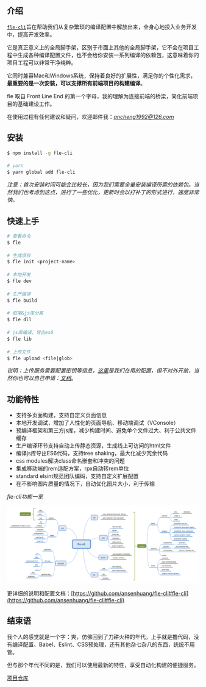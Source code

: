 ## 介绍

[`fle-cli`](https://www.npmjs.com/package/fle-cli)旨在帮助我们从复杂繁琐的编译配置中解放出来，全身心地投入业务开发中，提高开发效率。

它是真正意义上的全局脚手架，区别于市面上其他的全局脚手架，它不会在项目工程中生成各种编译配置文件，也不会给你安装一系列编译的依赖包，这意味着你的项目工程可以非常干净纯粹。

它同时兼容Mac和Windows系统，保持着良好的扩展性，满足你的个性化需求，**最重要的是一次安装，可以支撑所有前端项目的构建编译**。

fle 取自 Front Line End 的第一个字母，我的理解为连接前端的桥梁，简化前端项目的基础建设工作。

在使用过程有任何建议和疑问，欢迎邮件我：*ancheng1992@126.com*

## 安装

``` bash
$ npm install -g fle-cli

# yarn
$ yarn global add fle-cli
```

*注意：首次安装时间可能会比较长，因为我们需要全量安装编译所需的依赖包。当然我们也考虑到这点，进行了一些优化，更新时会以打补丁的形式进行，速度非常快。*

## 快速上手

``` bash
# 查看命令
$ fle

# 生成项目
$ fle init <project-name>

# 本地开发
$ fle dev

# 生产编译
$ fle build

# 框架&js库分离
$ fle dll

# js库编译，导出es6
$ fle lib

# 上传文件
$ fle upload <file|glob>
```

*说明：上传服务需要配置密钥等信息，[这里](https://g.hz.netease.com/huangancheng/documents/blob/master/fle/nosConfig.md)是我们在用的配置，但不对外开放，当然你也可以自己申请：[文档](https://www.163yun.com/help/documents/15677635979624448)*。

## 功能特性

* 支持多页面构建，支持自定义页面信息
* 本地开发调试，增加了人性化的页面导航、移动端调试（VConsole）
* 预编译框架和第三方js库，减少构建时间、避免单个文件过大、利于公共文件缓存
* 生产编译环节支持自动上传静态资源，生成线上可访问的html文件
* 编译js库导出ES6代码，支持tree shaking，最大化减少冗余代码
* css modules解决class命名嵌套和冲突的问题
* 集成移动端的rem适配方案，rpx自动转rem单位
* standard elsint规范团队编码，支持自定义扩展配置
* 在不影响图片质量的情况下，自动优化图片大小，利于传输

*fle-cli功能一览*

![](https://raw.githubusercontent.com/ansenhuang/notes/master/blog/assets/images/25.fle-cli.png)

更详细的说明和配置文档：[https://github.com/ansenhuang/fle-cli#fle-cli](https://github.com/ansenhuang/fle-cli#fle-cli)

## 结束语

我个人的感觉就是一个字：爽，仿佛回到了刀耕火种的年代，上手就是撸代码，没有编译配置、Babel、Eslint、CSS预处理，还有其他杂七杂八的东西，统统不用管。

但与那个年代不同的是，我们可以使用最新的特性，享受自动化构建的便捷服务。

[项目仓库](https://github.com/ansenhuang/fle-cli)
